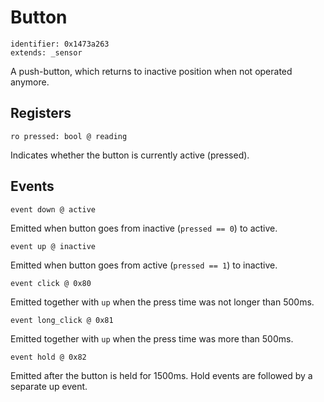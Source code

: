 # Button

    identifier: 0x1473a263
    extends: _sensor

A push-button, which returns to inactive position when not operated anymore.

## Registers

    ro pressed: bool @ reading

Indicates whether the button is currently active (pressed).

## Events

    event down @ active

Emitted when button goes from inactive (`pressed == 0`) to active.

    event up @ inactive

Emitted when button goes from active (`pressed == 1`) to inactive.

    event click @ 0x80

Emitted together with `up` when the press time was not longer than 500ms.

    event long_click @ 0x81

Emitted together with `up` when the press time was more than 500ms.

    event hold @ 0x82

Emitted after the button is held for 1500ms. Hold events are followed by a separate up event.
